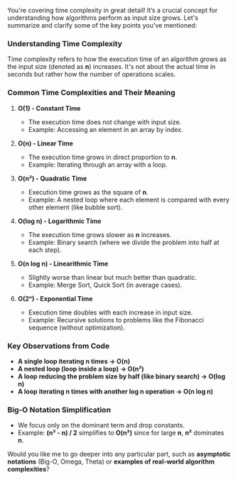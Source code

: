 You're covering time complexity in great detail! It’s a crucial concept for understanding how algorithms perform as input size grows. Let's summarize and clarify some of the key points you've mentioned:

### **Understanding Time Complexity**

Time complexity refers to how the execution time of an algorithm grows as the input size (denoted as **n**) increases. It's not about the actual time in seconds but rather how the number of operations scales.

### **Common Time Complexities and Their Meaning**

1. **O(1) - Constant Time**

   - The execution time does not change with input size.
   - Example: Accessing an element in an array by index.

2. **O(n) - Linear Time**

   - The execution time grows in direct proportion to **n**.
   - Example: Iterating through an array with a loop.

3. **O(n²) - Quadratic Time**

   - Execution time grows as the square of **n**.
   - Example: A nested loop where each element is compared with every other element (like bubble sort).

4. **O(log n) - Logarithmic Time**

   - The execution time grows slower as **n** increases.
   - Example: Binary search (where we divide the problem into half at each step).

5. **O(n log n) - Linearithmic Time**

   - Slightly worse than linear but much better than quadratic.
   - Example: Merge Sort, Quick Sort (in average cases).

6. **O(2ⁿ) - Exponential Time**
   - Execution time doubles with each increase in input size.
   - Example: Recursive solutions to problems like the Fibonacci sequence (without optimization).

### **Key Observations from Code**

- **A single loop iterating n times → O(n)**
- **A nested loop (loop inside a loop) → O(n²)**
- **A loop reducing the problem size by half (like binary search) → O(log n)**
- **A loop iterating **n** times with another **log n** operation → O(n log n)**

### **Big-O Notation Simplification**

- We focus only on the dominant term and drop constants.
- Example: **(n² - n) / 2** simplifies to **O(n²)** since for large **n**, **n²** dominates **n**.

Would you like me to go deeper into any particular part, such as **asymptotic notations** (Big-O, Omega, Theta) or **examples of real-world algorithm complexities**?
